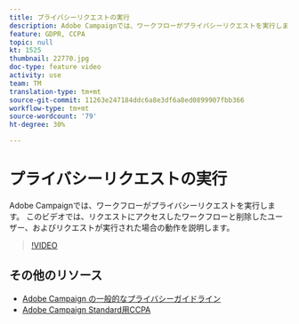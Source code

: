 ```yaml
---
title: プライバシーリクエストの実行
description: Adobe Campaignでは、ワークフローがプライバシーリクエストを実行します。 このビデオでは、リクエストにアクセスしたワークフローと削除したユーザー、およびリクエストが実行された場合の動作を説明します。
feature: GDPR, CCPA
topic: null
kt: 1525
thumbnail: 22770.jpg
doc-type: feature video
activity: use
team: TM
translation-type: tm+mt
source-git-commit: 11263e247184ddc6a8e3df6a8ed0899907fbb366
workflow-type: tm+mt
source-wordcount: '79'
ht-degree: 30%

---
```



# プライバシーリクエストの実行

Adobe Campaignでは、ワークフローがプライバシーリクエストを実行します。 このビデオでは、リクエストにアクセスしたワークフローと削除したユーザー、およびリクエストが実行された場合の動作を説明します。

>[!VIDEO](https://video.tv.adobe.com/v/22770?quality=12)

## その他のリソース

* [Adobe Campaign の一般的なプライバシーガイドライン](https://helpx.adobe.com/jp/campaign/kb/campaign-privacy-overview.html)
* [Adobe Campaign Standard用CCPA](https://helpx.adobe.com/jp/campaign/kb/acs-privacy.html#ccpa)
